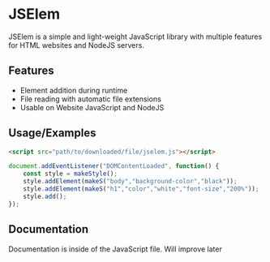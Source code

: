 # JSElem

JSElem is a simple and light-weight JavaScript library with multiple features for HTML websites and NodeJS servers.




## Features

- Element addition during runtime
- File reading with automatic file extensions
- Usable on Website JavaScript and NodeJS


## Usage/Examples
```html
<script src="path/to/downloaded/file/jselem.js"></script>
```
```javascript
document.addEventListener("DOMContentLoaded", function() {
    const style = makeStyle();
    style.addElement(makeS("body","background-color","black"));
    style.addElement(makeS("h1","color","white","font-size","200%"));
    style.add();
});
```


## Documentation

Documentation is inside of the JavaScript file. Will improve later
